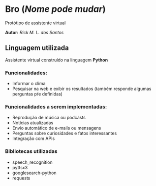 # Bro (_Nome pode mudar_)

Protótipo de assistente virtual

**Autor:** _Rick M. L. dos Santos_

## Linguagem utilizada

Assistente virtual construído na linguagem **Python**

### Funcionalidades: 

* Informar o clima
* Pesquisar na web e exibir os resultados (também responde algumas perguntas pŕe definidas)

### Funcionalidades a serem implementadas: 

* Reprodução de música ou podcasts
* Notícias atualizadas
* Envio automático de e-mails ou mensagens
* Perguntas sobre curiosidades e fatos interessantes
* Integração com APIs

### Bibliotecas utilizadas

* speech_recognition
* pyttsx3
* googlesearch-python
* requests
